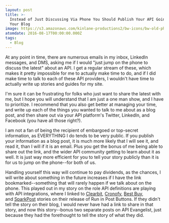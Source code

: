```yaml
---
layout: post
title: >-
  Instead of Just Discussing Via Phone You Should Publish Your API Goings On To
  Your Blog
image: https://s3.amazonaws.com/kinlane-productions2/bw-icons/bw-old-phone.png
atomdate: 2016-08-17T00:00:00.000Z
tags:
  - Blog
---
```

At any point in time, there are numerous emails in my inbox, LinkedIn messages, and DMS, asking me if I would "just jump on the phone to discuss the latest" about an API. I get a regular stream of these, which makes it pretty impossible for me to actually make time to do, and if I did make time to talk to each of these API providers, I wouldn't have time to actually write up stories and guides for my site.

I'm sure it can be frustrating for folks who just want to share the latest with me, but I hope you will understand that I am just a one man show, and I have to prioritize. I recommend that you also get better at managing your time, and write up each of the things you wanted to talk to me about as a blog post, and then share out via your API platform's Twitter, LinkedIn, and Facebook (you have all those right?). 

I am not a fan of being the recipient of embargoed or top-secret information, as EVERYTHING I do tends to be very public. If you publish your information as a blog post, it is much more likely that I will see it, and read it, than I will if it is an email. Plus you get the bonus of me being able to share out the link, and the wider API community getting to learn about it as well. It is just way more efficient for you to tell your story publicly than it is for us to jump on the phone--for both of us.

Handling yourself this way will continue to pay dividends, as the chances, I will write about something in the future increases if I have the link bookmarked--something that will rarely happen if we talk about on the phone. This played out in my story on the role API definitions are playing with API integrations, where I linked to [Clearbit](http://blog.clearbit.com/introducing-the-run-in-postman-button/), [Cronofy](https://www.cronofy.com/blog/how-adding-the-run-in-postman-button-changed-our-api/), [Best Buy](https://medium.com/best-buy-developers/building-api-lists-with-the-run-in-postman-button-53c8a22c1d9c#.r0amcganq), and [SparkPost](https://www.sparkpost.com/blog/how-to-run-sparkpost-postman/#.V7NDpJMrKuU) stories on their release of Run in Post Buttons. If they didn't tell the story on their blog, I would never have had a link to share in that story, and now this story--bonus two separate posts on API Evangelist, just because they had the forethought to tell the story of what they did.
